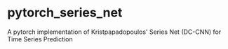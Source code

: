 # pytorch_series_net
A pytorch implementation of Kristpapadopoulos' Series Net (DC-CNN) for Time Series Prediction
